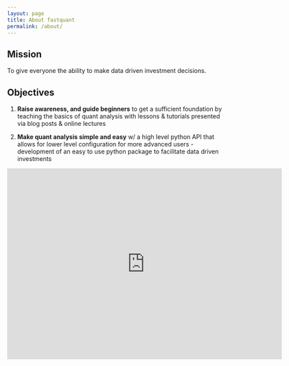 ```yaml
---
layout: page
title: About fastquant
permalink: /about/
---
```


## Mission

To give everyone the ability to make data driven investment decisions.

## Objectives

1) **Raise awareness, and guide beginners** to get a sufficient foundation by teaching the basics of quant analysis with lessons & tutorials presented via blog posts & online lectures

2) **Make quant analysis simple and easy** w/ a high level python API that allows for lower level configuration for more advanced users - development of an easy to use python package to facilitate data driven investments

<iframe src="https://docs.google.com/forms/d/e/1FAIpQLSdaJhuayOgcbY3ZGOjgbb3YwnsuIX1Ug58ZHHOZBr33r3OTrg/viewform?embedded=true" width="640" height="444" frameborder="0" marginheight="0" marginwidth="0">Loading…</iframe>
